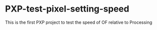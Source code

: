 # PXP-test-pixel-setting-speed

This is the first PXP project to test the speed of OF relative to Processing
